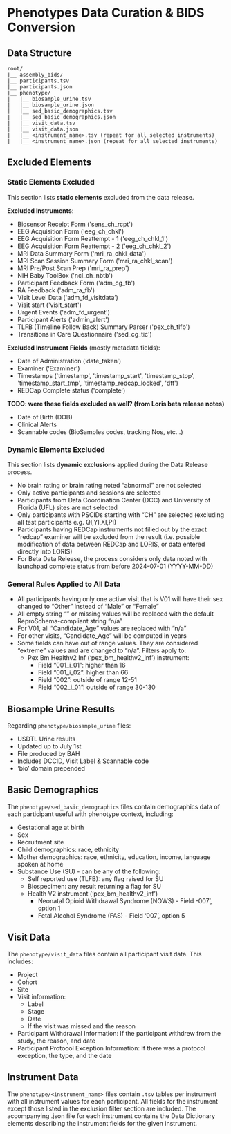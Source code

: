 # Phenotypes Data Curation & BIDS Conversion

## Data Structure
```
root/
|__ assembly_bids/
|__ participants.tsv
|__ participants.json
|__ phenotype/
|   |__ biosample_urine.tsv
|   |__ biosample_urine.json
|   |__ sed_basic_demographics.tsv
|   |__ sed_basic_demographics.json
|   |__ visit_data.tsv
|   |__ visit_data.json
|   |__ <instrument_name>.tsv (repeat for all selected instruments)
|   |__ <instrument_name>.json (repeat for all selected instruments)
```
## Excluded Elements
### Static Elements Excluded
This section lists **static elements** excluded from the data release.


**Excluded Instruments**:

- Biosensor Receipt Form ('sens_ch_rcpt')  
- EEG Acquisition Form ('eeg_ch_chkl')  
- EEG Acquisition Form Reattempt - 1 ('eeg_ch_chkl_1')  
- EEG Acquisition Form Reattempt - 2 ('eeg_ch_chkl_2')  
- MRI Data Summary Form ('mri_ra_chkl_data')  
- MRI Scan Session Summary Form ('mri_ra_chkl_scan')  
- MRI Pre/Post Scan Prep ('mri_ra_prep')  
- NIH Baby ToolBox ('ncl_ch_nbtb')  
- Participant Feedback Form ('adm_cg_fb')  
- RA Feedback ('adm_ra_fb')  
- Visit Level Data ('adm_fd_visitdata’)  
- Visit start ('visit_start')  
- Urgent Events ('adm_fd_urgent')  
- Participant Alerts ('admin_alert')  
- TLFB (Timeline Follow Back) Summary Parser ('pex_ch_tlfb')  
- Transitions in Care Questionnaire ('sed_cg_tic')

**Excluded Instrument Fields** (mostly metadata fields):

- Date of Administration (‘date_taken’)  
- Examiner (‘Examiner’)  
- Timestamps ('timestamp', ‘timestamp_start', 'timestamp_stop', 'timestamp_start_tmp', 'timestamp_redcap_locked', 'dtt')  
- REDCap Complete status ('complete')

**TODO: were these fields excluded as well? (from Loris beta release notes)**
 - Date of Birth (DOB)  
 - Clinical Alerts
 - Scannable codes (BioSamples codes, tracking Nos, etc...)

### Dynamic Elements Excluded
This section lists **dynamic exclusions** applied during the Data Release process.

- No brain rating or brain rating noted “abnormal” are not selected  
- Only active participants and sessions are selected  
- Participants from Data Coordination Center (DCC) and University of Florida (UFL) sites are not selected  
- Only participants with PSCIDs starting with “CH” are selected (excluding all test participants e.g. QI,YI,XI,PI)  
- Participants having REDCap instruments not filled out by the exact “redcap” examiner will be excluded from the result (i.e. possible modification of data between REDCap and LORIS, or data entered directly into LORIS)
- For Beta Data Release, the process considers only data noted with launchpad complete status from before 2024-07-01 (YYYY-MM-DD)  

### General Rules Applied to All Data

- All participants having only one active visit that is V01 will have their sex changed to “Other” instead of “Male” or “Female”  
- All empty string “” or missing values will be replaced with the default ReproSchema-compliant string “n/a”  
- For V01, all “Candidate_Age” values are replaced with “n/a”  
- For other visits, “Candidate_Age” will be computed in years  
- Some fields can have out of range values. They are considered “extreme” values and are changed to “n/a”. Filters apply to:  
   - Pex Bm Healthv2 Inf (‘pex_bm_healthv2_inf’) instrument:  
      - Field “001_i_01”: higher than 16  
      - Field “001_i_02”: higher than 66  
      - Field “002”: outside of range 12-51  
      - Field “002_i_01”: outside of range 30-130

## Biosample Urine Results
Regarding `phenotype/biosample_urine` files:

- USDTL Urine results   
- Updated up to July 1st  
- File produced by BAH  
- Includes DCCID, Visit Label & Scannable code  
- ‘bio’ domain prepended

## Basic Demographics
The `phenotype/sed_basic_demographics` files contain demographics data of each participant useful with phenotype context, including:

- Gestational age at birth  
- Sex  
- Recruitment site  
- Child demographics: race, ethnicity  
- Mother demographics: race, ethnicity, education, income, language spoken at home  
- Substance Use (SU) - can be any of the following:  
  - Self reported use (TLFB): any flag raised for SU  
  - Biospecimen: any result returning a flag for SU  
  - Health V2 instrument (‘pex_bm_healthv2_inf’)
      - Neonatal Opioid Withdrawal Syndrome (NOWS) - Field -007’, option 1  
      - Fetal Alcohol Syndrome (FAS) - Field ‘007’, option 5
      
## Visit Data
The `phenotype/visit_data` files contain all participant visit data. This includes:

- Project  
- Cohort  
- Site 
- Visit information:  
   - Label  
   - Stage  
   - Date  
   - If the visit was missed and the reason  
- Participant Withdrawal Information: If the participant withdrew from the study, the reason, and date  
- Participant Protocol Exception Information: If there was a protocol exception, the type, and the date

## Instrument Data
The `phenotype/<instrument_name>` files contain `.tsv` tables per instrument with all instrument values for each participant. All fields for the instrument except those listed in the exclusion filter section are included. The accompanying .json file for each instrument contains the Data Dictionary elements describing the instrument fields for the given instrument. 
